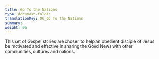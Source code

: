```yaml
---
title: Go To the Nations
type: document-folder
translationKey: 06_Go To the Nations
summary: 
weight: 06
---
```

This set of Gospel stories are chosen to help an obedient disciple of Jesus be motivated and effective in sharing the Good News with other communities, cultures and nations.